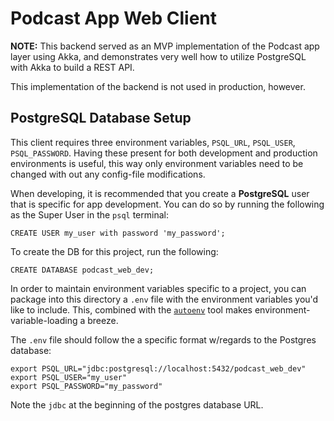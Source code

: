 # Podcast App Web Client 

**NOTE:** This backend served as an MVP implementation of the Podcast app layer using Akka, and demonstrates very well how to utilize PostgreSQL with Akka to build a REST API.  

This implementation of the backend is not used in production, however. 

## PostgreSQL Database Setup 

This client requires three environment variables, `PSQL_URL`, `PSQL_USER`, `PSQL_PASSWORD`.  Having these present for both development and production environments is useful, this way only environment variables need to be changed with out any config-file modifications.  

When developing, it is recommended that you create a **PostgreSQL** user that is specific for app development.  You can do so by running the following as the Super User in the `psql` terminal: 

```
CREATE USER my_user with password 'my_password'; 
```

To create the DB for this project, run the following: 

```
CREATE DATABASE podcast_web_dev;
```

In order to maintain environment variables specific to a project, you can package into this directory a `.env` file with the environment variables you'd like to include.  This, combined with the [`autoenv`](https://github.com/kennethreitz/autoenv) tool makes environment-variable-loading a breeze.

The `.env` file should follow the a specific format w/regards to the Postgres database: 

```
export PSQL_URL="jdbc:postgresql://localhost:5432/podcast_web_dev"
export PSQL_USER="my_user"
export PSQL_PASSWORD="my_password"
```

Note the `jdbc` at the beginning of the postgres database URL.


